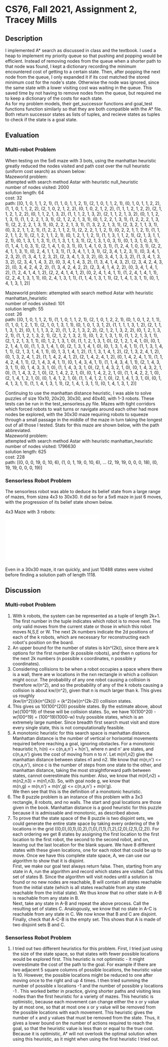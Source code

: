 # CS76, Fall 2021, Assignment 2, Tracey Mills
## Description
I implemented A* search as discussed in class and the textbook. I used a heap to implement my priority queue so that pushing and popping would be efficient. Instead of removing nodes from the queue when a shorter path to that node was found, I kept a dictionary recording the minimum encountered cost of getting to a certain state. Then, after popping the next node from the queue, I only expanded it if its cost matched the stored minimum cost for the node's state. Otherwise the node was ignored, since the same state with a lower visiting cost was waiting in the queue. This saved time by not having to remove nodes from the queue, but required me to keep a dictionary of the costs for each state.  
As for my problem models, their get_successor functions and goal_test functions function similarly so that they are both compatible with the A* file. Both return successor states as lists of tuples, and recieve states as tuples to check if the state is a goal state.

## Evaluation
### Multi-robot Problem
When testing on the 5x6 maze with 3 bots, using the manhattan heuristic greatly reduced the nodes visited and path cost over the null heuristic (uniform cost search) as shown below:  
Mazeworld problem:  
attempted with search method Astar with heuristic null_heuristic  
number of nodes visited: 2000  
solution length: 64  
cost: 32  
path: [(0, 1, 0, 1, 1, 2, 1), (1, 1, 0, 1, 1, 2, 1), (2, 1, 0, 1, 1, 2, 1), (0, 1, 0, 1, 1, 2, 2), (1, 1, 0, 1, 1, 2, 2), (2, 1, 0, 2, 1, 2, 2), (0, 1, 0, 2, 1, 2, 2), (1, 1, 1, 2, 1, 2, 2), (2, 1, 1, 2, 1, 2, 2), (0, 1, 1, 2, 1, 3, 2), (1, 1, 1, 2, 1, 3, 2), (2, 1, 1, 2, 1, 3, 2), (0, 1, 1, 2, 1, 3, 1), (1, 1, 2, 2, 1, 3, 1), (2, 1, 2, 2, 1, 3, 1), (0, 1, 2, 2, 1, 3, 1), (1, 2, 2, 2, 1, 3, 1), (2, 2, 2, 2, 1, 3, 1), (0, 2, 2, 2, 1, 3, 1), (1, 3, 2, 2, 1, 3, 1), (2, 3, 2, 1, 1, 3, 1), (0, 3, 2, 1, 1, 2, 1), (1, 2, 2, 1, 1, 2, 1), (2, 2, 2, 1, 1, 2, 1), (0, 2, 2, 1, 1, 2, 1), (1, 1, 2, 1, 1, 2, 1), (2, 1, 2, 1, 1, 2, 1), (0, 1, 2, 1, 1, 2, 1), (1, 1, 3, 1, 1, 2, 1), (2, 1, 3, 1, 1, 2, 1), (0, 1, 3, 1, 1, 3, 1), (1, 1, 3, 1, 1, 3, 1), (2, 1, 3, 1, 0, 3, 1), (0, 1, 3, 1, 0, 3, 1), (1, 1, 4, 1, 0, 3, 1), (2, 1, 4, 1, 0, 3, 1), (0, 1, 4, 1, 0, 3, 1), (1, 2, 4, 1, 0, 3, 1), (2, 2, 4, 1, 1, 3, 1), (0, 2, 4, 1, 1, 3, 1), (1, 3, 4, 1, 1, 3, 1), (2, 3, 4, 1, 2, 3, 1), (0, 3, 4, 1, 2, 3, 2), (1, 3, 4, 1, 2, 3, 2), (2, 3, 4, 1, 3, 3, 2), (0, 3, 4, 1, 3, 3, 2), (1, 3, 4, 1, 3, 3, 2), (2, 3, 4, 1, 4, 3, 2), (0, 3, 4, 1, 4, 3, 2), (1, 3, 4, 1, 4, 3, 2), (2, 3, 4, 2, 4, 3, 2), (0, 3, 4, 2, 4, 2, 2), (1, 3, 4, 2, 4, 2, 2), (2, 3, 4, 1, 4, 2, 2), (0, 3, 4, 1, 4, 1, 2), (1, 2, 4, 1, 4, 1, 2), (2, 2, 4, 1, 4, 1, 2), (0, 2, 4, 1, 4, 1, 1), (1, 2, 4, 1, 4, 1, 1), (2, 2, 4, 1, 3, 1, 1), (0, 2, 4, 1, 3, 1, 1), (1, 1, 4, 1, 3, 1, 1), (2, 1, 4, 1, 3, 1, 1), (0, 1, 4, 1, 3, 1, 2)]  

Mazeworld problem: 
attempted with search method Astar with heuristic manhattan_heuristic  
number of nodes visited: 101  
solution length: 55  
cost: 26  
path: [(0, 1, 0, 1, 1, 2, 1), (1, 1, 0, 1, 1, 2, 1), (2, 1, 0, 1, 2, 2, 1), (0, 1, 0, 1, 2, 1, 1), (1, 1, 0, 1, 2, 1, 1), (2, 1, 0, 1, 3, 1, 1), (0, 1, 0, 1, 3, 1, 2), (1, 1, 1, 1, 3, 1, 2), (2, 1, 1, 1, 3, 1, 2), (0, 1, 1, 1, 3, 2, 2), (1, 1, 2, 1, 3, 2, 2), (2, 1, 2, 1, 3, 2, 2), (0, 1, 2, 1, 3, 2, 1), (1, 1, 2, 1, 3, 2, 1), (2, 1, 2, 1, 3, 2, 1), (0, 1, 2, 1, 3, 1, 1), (1, 1, 2, 1, 3, 1, 1), (2, 1, 2, 1, 3, 1, 1), (0, 1, 2, 1, 3, 1, 0), (1, 1, 2, 1, 3, 1, 0), (2, 1, 2, 1, 4, 1, 0), (0, 1, 2, 1, 4, 1, 0), (1, 1, 3, 1, 4, 1, 0), (2, 1, 3, 1, 4, 1, 0), (0, 1, 3, 1, 4, 1, 1), (1, 1, 3, 1, 4, 1, 1), (2, 1, 3, 1, 4, 1, 1), (0, 1, 3, 1, 4, 1, 2), (1, 1, 3, 1, 4, 1, 2), (2, 1, 3, 2, 4, 1, 2), (0, 1, 3, 2, 4, 1, 2), (1, 1, 4, 2, 4, 1, 2), (2, 1, 4, 2, 4, 1, 2), (0, 1, 4, 2, 4, 1, 1), (1, 1, 4, 2, 4, 1, 1), (2, 1, 4, 3, 4, 1, 1), (0, 1, 4, 3, 4, 1, 1), (1, 1, 4, 3, 4, 1, 1), (2, 1, 4, 3, 3, 1, 1), (0, 1, 4, 3, 3, 1, 0), (1, 1, 4, 3, 3, 1, 0), (2, 1, 4, 3, 2, 1, 0), (0, 1, 4, 3, 2, 1, 0), (1, 1, 4, 3, 2, 1, 0), (2, 1, 4, 2, 2, 1, 0), (0, 1, 4, 2, 2, 1, 0), (1, 1, 4, 2, 2, 1, 0), (2, 1, 4, 1, 2, 1, 0), (0, 1, 4, 1, 2, 1, 0), (1, 1, 4, 1, 2, 1, 0), (2, 1, 4, 1, 3, 1, 0), (0, 1, 4, 1, 3, 1, 1), (1, 1, 4, 1, 3, 1, 1), (2, 1, 4, 1, 3, 1, 1), (0, 1, 4, 1, 3, 1, 2)]  

Continuing to use the manhattan distance heuristic, I was able to solve puzzles of size 10x10, 20x20, 30x30, and 40x40, with 1-3 robots. These tests can be run in the test_sensorless.py file. Mazes with tight corridors which forced robots to wait turns or navigate around each other had more nodes be explored, with the 30x30 maze requiring robots to squeeze through a small passage in the middle of the maze in turn taking the longest out of all those I tested. Stats for this maze are shown below, with the path abbreviated.  
Mazeworld problem:  
attempted with search method Astar with heuristic manhattan_heuristic  
number of nodes visited: 1796630  
solution length: 625  
cost: 228  
path: [(0, 0, 0, 19, 0, 10, 6), (1, 0, 1, 19, 0, 10, 6), ... (2, 19, 19, 0, 0, 0, 18), (0, 19, 19, 0, 0, 0, 19)]  

### Sensorless Robot Problem
The sensorless robot was able to deduce its belief state from a large range of mazes, from sizea 4x3 to 30x30. It did so for a 5x6 maze in just 6 moves, with the progression of its belief state shown below.

4x3 Maze with 3 robots:  
![Belief state progression with moves ](./4x3Sensorless.pdf)

Even in a 30x30 maze, it ran quickly, and just 10488 states were visited before finding a solution path of length 1118.

## Discussion
### Multi-robot Problem
1. With k robots, the system can be represented as a tuple of length 2k+1. The first number in the tuple indicates which robot is to move next. The only valid moves from the current state or those in which this robot moves N,S,E or W. The next 2k numbers indicate the 2d positions of each of the k robots, which are necessary for reconstructing each robot's position on the board.
2. An upper bound for the number of states is k(n^(2k)), since there are k options for the first number (k possible robots), and then n options for the next 2k numbers (n possible x coordinates, n possible y coordinates).
3. Considering collisions to be when a robot occupies a space where there is a wall, there are w locations in the nxn rectangle in which a collision might occur. The probability of any one robot causing a collision is therefore w/(n^2), and so the probability of any of the k robots causing a collision is about kw/(n^2), given that n is much larger than k. This gives us roughly  
(kw/(n^2))(k(n^(2k))) = (k^2)(w)(n^(2k-2)) collision states.
4. This gives us 10(100^(20)) possible states. By the estimate above, about (w)(100^19) of these will be collision states. So, we have 10(100^20) - w(100^19) = (100^19)(1000-w) truly possible states, which is an extremely large number. Since breadth first search must visit and store every single state, this is not computationally feasible.
5. A monotonic heuristic for this search space is manhattan distance. Manhattan distance is the number of vertical or horixontal movements required before reaching a goal, ignoring obstacles. For a monotonic heauristic h, h(n) <= c(n,a,n') + h(n'), where n and n' are states, and c(n,a,n') gives the cost of moving from n to n'. Let m(n1,n2) give the manhattan distance between states n1 and n2. We know that m(n,n') <= c(n,a,n'), since c is the number of steps from one state to the other, and manhattan distance, taking the most straightforward path between states, cannot overestimate this number. Also, we know that m(n1,n2) + m(n2,n3) = m(n1,n3). So, with goal node g, we know that  
m(n,g) = m(n,n') + m(n',g) <= c(n,a,n') + m(n'g).  
We then see that this is the definition of a monotonic heuristic.
6. The 8 puzzle problem is an instance of this problem with a 3x3 rectangle, 8 robots, and no walls. The start and goal locations are those given in the book. Manhattan distance is a good heuristic for this puzzle because it is admissable and monotonic, as described above.
7. To prove that the state space of the 8 puzzle is two disjoint sets, we could generate the entire state space by taking every ordering of the 9 locations in the grid ((0,0),(0,1),(0,2),(1,0),(1,1),(1,2),(2,0),(2,1),(2,2)). For each ordering we get 8 states by assigning the first location to the first location to the first robot, the second to the second robot, and on, leaving out the last location for the blank square. We have 8 different states with these given locations, one for each robot that could be up to move. Once we have this complete state space, A, we can use our algorithm to show that it is disjoint.  
First, we make our goal test always return false. Then, starting from any state in A, run the algorithm and record which states are visited. Call this set of states B. Since the algorithm will visit nodes until a solution is found or no new nodes are reachable, B will contain all states reachable from the initial state (which is all states reachable from any state reachable from the initial state). We thus know that no other state in A-B is reachable from any state in B.  
Next, take any state in A-B and repeat the above process. Call the resulting set of states C. Analogously, we know that no state in A-C is reachable from any state in C. We now know that B and C are disjoint.
Finally, check that A-C-B is the empty set. This shows that A is made of two disjoint sets B and C.

### Sensorless Robot Problem
1. I tried out two different heuristics for this problem. First, I tried just using the size of the state space, so that states with fewer possible locations would be explored first. This heuristic is not optimistic - it might overestimate the cost of the path to the goal. For example if there are two adjacent 5 square columns of possible locations, the heuristic value is 10. However, the possible locations might be reduced to one after moving once to the right and up 4 times.
I then tried summing the number of possible x locations -1 and the number of possible y locations -1 . This worked better in practice, giving shorter paths and visiting less nodes than the first heuristic for a variety of mazes. This heuristic is optimistic, because each movement can change either the x or y value by at most one, so that at most one x or y value will be removed from the possible locations with each movement. This heuristic gives the number of x and y values that must be removed from the state. Thus, it gives a lower bound on the number of actions required to reach the goal, so that the heuristic value is less than or equal to the true cost. Because it is optimistic, A* will not overlook the optimal solution when using this heuristic, as it might when using the first heuristic I tried out.




